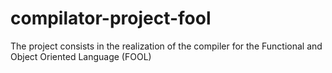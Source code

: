 # compilator-project-fool
The project consists in the realization of the compiler for the Functional and Object Oriented Language (FOOL)
